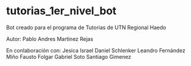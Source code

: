 # tutorias_1er_nivel_bot

Bot creado para el programa de Tutorias de UTN Regional Haedo

Autor: Pablo Andres Martinez Rejas

En conlaboración con:
    Jesica Israel
    Daniel Schlenker
    Leandro Fernández Miño
    Fausto Folgar
    Gabriel Soto
    Santiago Gimenez
